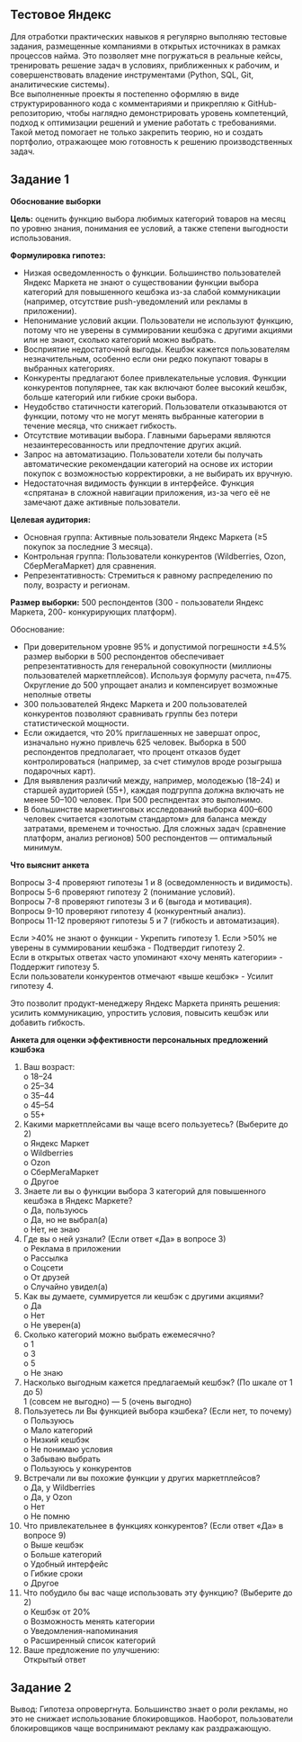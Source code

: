 ## Тестовое Яндекс
    
Для отработки практических навыков я регулярно выполняю тестовые задания, размещенные компаниями в открытых источниках в рамках процессов найма. Это позволяет мне погружаться в реальные кейсы, тренировать решение задач в условиях, приближенных к рабочим, и совершенствовать владение инструментами (Python, SQL, Git, аналитические системы).       
Все выполненные проекты я постепенно оформляю в виде структурированного кода с комментариями и прикрепляю к GitHub-репозиторию, чтобы наглядно демонстрировать уровень компетенций, подход к оптимизации решений и умение работать с требованиями. Такой метод помогает не только закрепить теорию, но и создать портфолио, отражающее мою готовность к решению производственных задач.

## Задание 1

**Обоснование выборки**

**Цель:** оценить функцию выбора любимых категорий товаров на месяц по уровню знания, понимания ее условий, а также степени выгодности использования.

**Формулировка гипотез:**
-	Низкая осведомленность о функции. Большинство пользователей Яндекс Маркета не знают о существовании функции выбора категорий для повышенного кешбэка из-за слабой коммуникации (например, отсутствие push-уведомлений или рекламы в приложении).
-	Непонимание условий акции. Пользователи не используют функцию, потому что не уверены в суммировании кешбэка с другими акциями или не знают, сколько категорий можно выбрать.
-	Восприятие недостаточной выгоды. Кешбэк кажется пользователям незначительным, особенно если они редко покупают товары в выбранных категориях.
-	Конкуренты предлагают более привлекательные условия. Функции конкурентов популярнее, так как включают более высокий кешбэк, больше категорий или гибкие сроки выбора.
-	Неудобство статичности категорий. Пользователи отказываются от функции, потому что не могут менять выбранные категории в течение месяца, что снижает гибкость.
-	Отсутствие мотивации выбора. Главными барьерами являются незаинтересованность или предпочтение других акций.
-	Запрос на автоматизацию. Пользователи хотели бы получать автоматические рекомендации категорий на основе их истории покупок с возможностью корректировки, а не выбирать их вручную.
-	Недостаточная видимость функции в интерфейсе. Функция «спрятана» в сложной навигации приложения, из-за чего её не замечают даже активные пользователи.

**Целевая аудитория:**
-	Основная группа: Активные пользователи Яндекс Маркета (≥5 покупок за последние 3 месяца).
-	Контрольная группа: Пользователи конкурентов (Wildberries, Ozon, СберМегаМаркет) для сравнения.
-	Репрезентативность: Стремиться к равному распределению по полу, возрасту и регионам.

**Размер выборки:** 500 респондентов (300 - пользователи Яндекс Маркета, 200- конкурирующих платформ).                     

Обоснование:
-	При доверительном уровне 95% и допустимой погрешности ±4.5% размер выборки в 500 респондентов обеспечивает репрезентативность для генеральной совокупности (миллионы пользователей маркетплейсов). Используя формулу расчета, n≈475. Округление до 500 упрощает анализ и компенсирует возможные неполные ответы
-	300 пользователей Яндекс Маркета и 200 пользователей конкурентов позволяют сравнивать группы без потери статистической мощности.
-	Если ожидается, что 20% приглашенных не завершат опрос, изначально нужно привлечь 625 человек. Выборка в 500 респондентов предполагает, что процент отказов будет контролироваться (например, за счет стимулов вроде розыгрыша подарочных карт).
-	Для выявления различий между, например, молодежью (18–24) и старшей аудиторией (55+), каждая подгруппа должна включать не менее 50–100 человек. При 500 респндентах это выполнимо.
-	В большинстве маркетинговых исследований выборка 400–600 человек считается «золотым стандартом» для баланса между затратами, временем и точностью. Для сложных задач (сравнение платформ, анализ регионов) 500 респондентов — оптимальный минимум.

**Что выяснит анкета**
        
Вопросы 3-4 проверяют гипотезы 1 и 8 (осведомленность и видимость).                                     
Вопросы 5-6 проверяют гипотезу 2 (понимание условий).                  
Вопросы 7-8 проверяют гипотезы 3 и 6 (выгода и мотивация).              
Вопросы 9-10 проверяют гипотезу 4 (конкурентный анализ).                
Вопросы 11-12 проверяют гипотезы 5 и 7 (гибкость и автоматизация).                       

Если >40% не знают о функции - Укрепить гипотезу 1. 
Если >50% не уверены в суммировании кешбэка - Подтвердит гипотезу 2.                         
Если в открытых ответах часто упоминают «хочу менять категории» - Поддержит гипотезу 5.               
Если пользователи конкурентов отмечают «выше кешбэк» - Усилит гипотезу 4.           

Это позволит продукт-менеджеру Яндекс Маркета принять решения: усилить коммуникацию, упростить условия, повысить кешбэк или добавить гибкость.    

**Анкета для оценки эффективности персональных предложений кэшбэка**                        
               
1.	Ваш возраст:                    
o	18–24                 
o	25–34              
o	35–44               
o	45–54                                            
o	55+                            
2.	Какими маркетплейсами вы чаще всего пользуетесь? (Выберите до 2)                                         
o	Яндекс Маркет                   
o	Wildberries                      
o	Ozon                       
o	СберМегаМаркет                     
o	Другое             
3.	Знаете ли вы о функции выбора 3 категорий для повышенного кешбэка в Яндекс Маркете?                   
o	Да, пользуюсь                  
o	 Да, но не выбрал(а)             
o	 Нет, не знаю                
4.	Где вы о ней узнали? (Если ответ «Да» в вопросе 3)                    
o	Реклама в приложении                              
o	 Рассылка               
o	 Соцсети                 
o	 От друзей                
o	 Случайно увидел(а)                    
5.	Как вы думаете, суммируется ли кешбэк с другими акциями?                   
o	Да                     
o	Нет                    
o	Не уверен(а)           
6.	Сколько категорий можно выбрать ежемесячно?       
o	1                
o	3             
o	5              
o	Не знаю                          
7.	Насколько выгодным кажется предлагаемый кешбэк? (По шкале от 1 до 5)            
1 (совсем не выгодно) — 5 (очень выгодно)              
8.	Пользуетесь ли Вы функцией выбора кэшбека? (Если нет, то почему)                
o	Пользуюсь              
o	Мало категорий                
o	Низкий кешбэк              
o	Не понимаю условия                            
o	Забываю выбрать                          
o	Пользуюсь у конкурентов            
9.	Встречали ли вы похожие функции у других маркетплейсов?            
o	Да, у Wildberries                    
o	Да, у Ozon              
o	Нет                
o	Не помню                        
10.	Что привлекательнее в функциях конкурентов? (Если ответ «Да» в вопросе 9)            
o	Выше кешбэк                    
o	Больше категорий                     
o	Удобный интерфейс                   
o	Гибкие сроки                                        
o	Другое                        
11.	Что побудило бы вас чаще использовать эту функцию? (Выберите до 2)                    
o	Кешбэк от 20%                 
o	Возможность менять категории             
o	Уведомления-напоминания                    
o	Расширенный список категорий             
12.	Ваше предложение по улучшению:            
Открытый ответ             

## Задание 2

Вывод: Гипотеза опровергнута. Большинство знает о роли рекламы, но это не снижает использование блокировщиков. Наоборот, пользователи блокировщиков чаще воспринимают рекламу как раздражающую.




